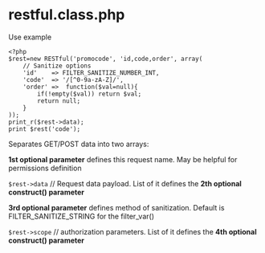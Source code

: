 # restful.class.php

Use example
```
<?php
$rest=new RESTful('promocode', 'id,code,order', array(
    // Sanitize options
    'id'    => FILTER_SANITIZE_NUMBER_INT,
    'code'  => '/[^0-9a-zA-Z]/',
    'order' =>  function($val=null){
        if(!empty($val)) return $val;
        return null;
    }
));
print_r($rest->data);
print $rest('code');
```

Separates GET/POST data into two arrays:

**1st optional parameter** defines this request name. May be helpful for permissions definition

`$rest->data` // Request data payload. List of it defines the **2th optional construct() parameter**

**3rd optional parameter** defines method of sanitization. Default is FILTER_SANITIZE_STRING for the filter_var()

`$rest->scope` // authorization parameters. List of it defines the **4th optional construct() parameter**

